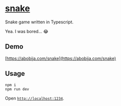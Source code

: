 # [snake](https://abobija.com/snake)
Snake game written in Typescript.

Yea. I was bored... :joy:

## Demo

[https://abobija.com/snake](https://abobija.com/snake)

## Usage

```
npm i
npm run dev
```

Open [`http://localhost:1234`](http://localhost:1234).
